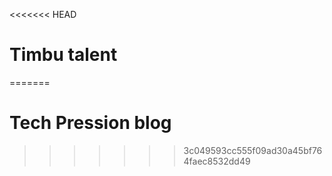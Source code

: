 <<<<<<< HEAD
# Timbu talent
=======
# Tech Pression blog





>>>>>>> 3c049593cc555f09ad30a45bf764faec8532dd49
